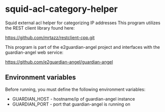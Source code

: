 # squid-acl-category-helper
Squid external acl helper for categorizing IP addresses
This program utilizes the REST client library found here:

https://github.com/mrtazz/restclient-cpp.git

This program is part of the e2guardian-angel project and interfaces with the guardian-angel web service:

https://github.com/e2guardian-angel/guardian-angel

## Environment variables
Before running, you must define the following environment variables:
* GUARDIAN_HOST - hostname/ip of guardian-angel instance
* GUARDIAN_PORT - port that guardian-angel is running on
